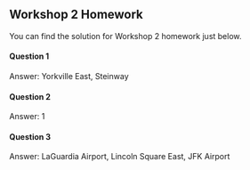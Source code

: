 ## Workshop 2 Homework
You can find the solution for Workshop 2 homework just below.
#### Question 1

Answer: Yorkville East, Steinway

#### Question 2

Answer: 1

#### Question 3

Answer: LaGuardia Airport, Lincoln Square East, JFK Airport


